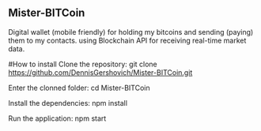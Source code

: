 ## Mister-BITCoin
Digital wallet (mobile friendly) for holding my bitcoins and sending (paying) them to my contacts.
using Blockchain API for receiving real-time market data.

#How to install
Clone the repository:
git clone https://github.com/DennisGershovich/Mister-BITCoin.git

Enter the clonned folder:
cd Mister-BITCoin

Install the dependencies:
npm install

Run the application:
npm start
